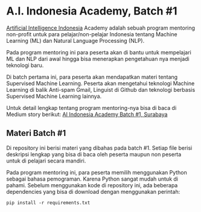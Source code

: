 # A.I. Indonesia Academy, Batch #1
[Artificial Intelligence Indonesia][AI] Academy adalah sebuah program mentoring non-profit untuk para pelajar/non-pelajar Indonesia tentang Machine Learning (ML) dan Natural Language Processing (NLP).

Pada program mentoring ini para peserta akan di bantu untuk mempelajari ML dan NLP dari awal hingga bisa menerapkan pengetahuan nya menjadi teknologi baru.

Di batch pertama ini, para peserta akan mendapatkan materi tentang Supervised Machine Learning. Peserta akan mengetahui teknologi Machine Learning di balik Anti-spam Gmail, Linguist di Github dan teknologi berbasis Supervised Machine Learning lainnya.

Untuk detail lengkap tentang program mentoring-nya bisa di baca di Medium story berikut: [AI Indonesia Academy Batch #1, Surabaya](https://artificialintelligence.id/ai-indonesia-academy-batch-1-3507d130e187#.6uyndpfqo)

## Materi Batch #1
Di repository ini berisi materi yang dibahas pada batch #1. Setiap file berisi deskripsi lengkap yang bisa di baca oleh peserta maupun non peserta untuk di pelajari secara mandiri.

Pada program mentoring ini, para peserta memilih menggunakan Python sebagai bahasa pemograman. Karena Python sangat mudah untuk di pahami. Sebelum menggunakan kode di repository ini, ada beberapa dependencies yang bisa di download dengan menggunakan perintah:

```shell
pip install -r requirements.txt
```

[AI]: https://artificialintelligence.id
